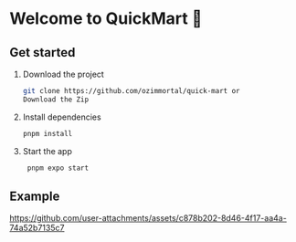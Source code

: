 # Welcome to QuickMart 🛒


## Get started
1. Download the project
   ```bash
   git clone https://github.com/ozimmortal/quick-mart or
   Download the Zip
   ```
2. Install dependencies

   ```bash
   pnpm install
   ```

3. Start the app

   ```bash
    pnpm expo start
   ```
## Example

https://github.com/user-attachments/assets/c878b202-8d46-4f17-aa4a-74a52b7135c7


